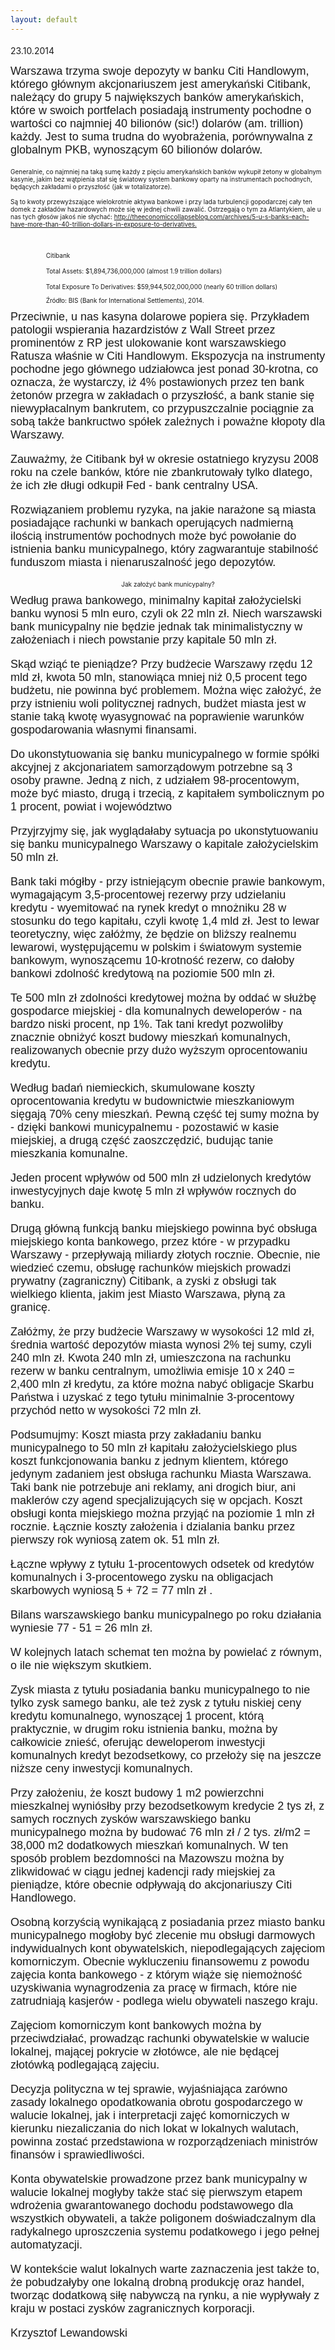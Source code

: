 ```yaml
---
layout: default
---
```

<!--214--><p style="margin: 0px 0px 18px; font-size: 18px; font-family: Helvetica;">
23.10.2014</p>
<p style="margin: 0px 0px 18px; font-size: 18px; font-family: Helvetica;">Warszawa trzyma swoje depozyty w banku Citi Handlowym, którego głównym akcjonariuszem jest amerykański Citibank, należący do grupy 5 największych banków amerykańskich, które w swoich portfelach posiadają instrumenty pochodne o wartości co najmniej 40 bilionów (sic!) dolarów (am. trillion) każdy. Jest to suma trudna do wyobrażenia, porównywalna z globalnym PKB, wynoszącym 60 bilionów dolarów.</p>
<p style="margin: 0px 0px 12.8px; font-size: 10px;">Generalnie, co najmniej na taką sumę każdy z pięciu amerykańskich banków wykupił żetony w globalnym kasynie, jakim bez wątpienia stał się światowy system bankowy oparty na instrumentach pochodnych, będących zakładami o przyszłość (jak w totalizatorze).</p>
<p style="margin: 0px 0px 12.8px; font-size: 10px;">Są to kwoty przewyższające wielokrotnie aktywa bankowe i przy lada turbulencji gopodarczej cały ten domek z zakładów hazardowych może się w jednej chwili zawalić. Ostrzegają o tym za Atlantykiem, ale u nas tych głosów jakoś nie słychać: <a href="http://theeconomiccollapseblog.com/archives/5-u-s-banks-each-have-more-than-40-trillion-dollars-in-exposure-to-derivatives.">http://theeconomiccollapseblog.com/archives/5-u-s-banks-each-have-more-than-40-trillion-dollars-in-exposure-to-derivatives.</a></p>
<p style="margin: 0px 0px 12.8px; font-size: 10px; min-height: 11px;"><br></p>
<p style="margin: 0px 0px 12.8px 56.7px; font-size: 10px;">Citibank</p>
<p style="margin: 0px 0px 12.8px 56.7px; font-size: 10px;">Total Assets: $1,894,736,000,000 (almost 1.9 trillion dollars)</p>
<p style="margin-top: 0px; margin-right: 0px; margin-left: 56.7px; font-size: 10px;">Total Exposure To Derivatives: $59,944,502,000,000 (nearly 60 trillion dollars)</p>
<p style="margin-top: 0px; margin-right: 0px; margin-left: 56.7px; font-size: 10px;">Źródło: BIS (Bank for International Settlements), 2014.</p>
<p style="margin: 0px 0px 18px; font-size: 18px; font-family: Helvetica;">Przeciwnie, u nas kasyna dolarowe popiera się. Przykładem patologii wspierania hazardzistów z Wall Street przez prominentów z RP jest ulokowanie kont warszawskiego Ratusza właśnie w Citi Handlowym. Ekspozycja na instrumenty pochodne jego głównego udziałowca jest ponad 30-krotna, co oznacza, że wystarczy, iż 4% postawionych przez ten bank żetonów przegra w zakładach o przyszłość, a bank stanie się niewypłacalnym bankrutem, co przypuszczalnie pociągnie za sobą także bankructwo spółek zależnych i poważne kłopoty dla Warszawy.</p>
<p style="margin: 0px 0px 18px; font-size: 18px; font-family: Helvetica;">Zauważmy, że Citibank był w okresie ostatniego kryzysu 2008 roku na czele banków, które nie zbankrutowały tylko dlatego, że ich złe długi odkupił Fed - bank centralny USA.</p>
<p style="margin: 0px 0px 18px; font-size: 18px; font-family: Helvetica;">Rozwiązaniem problemu ryzyka, na jakie narażone są miasta posiadające rachunki w bankach operujących nadmierną ilością instrumentów pochodnych może być powołanie do istnienia banku municypalnego, który zagwarantuje stabilność funduszom miasta i nienaruszalność jego depozytów.</p>
<p style="margin-top: 0px; margin-right: 0px; margin-left: 0px; text-align: center; font-size: 10px;">Jak założyć bank municypalny?</p>
<p style="margin: 0px 0px 18px; font-size: 18px; font-family: Helvetica;">Według prawa bankowego, minimalny kapitał założycielski banku wynosi 5 mln euro, czyli ok 22 mln zł. Niech warszawski bank municypalny nie będzie jednak tak minimalistyczny w założeniach i niech powstanie przy kapitale 50 mln zł.</p>
<p style="margin: 0px 0px 18px; font-size: 18px; font-family: Helvetica;">Skąd wziąć te pieniądze? Przy budżecie Warszawy rzędu 12 mld zł, kwota 50 mln, stanowiąca mniej niż 0,5 procent tego budżetu, nie powinna być problemem. Można więc założyć, że przy istnieniu woli politycznej radnych, budżet miasta jest w stanie taką kwotę wyasygnować na poprawienie warunków gospodarowania własnymi finansami.</p>
<p style="margin: 0px 0px 18px; font-size: 18px; font-family: Helvetica;">Do ukonstytuowania się banku municypalnego w formie spółki akcyjnej z akcjonariatem samorządowym potrzebne są 3 osoby prawne. Jedną z nich, z udziałem 98-procentowym, może być miasto, drugą i trzecią, z kapitałem symbolicznym po 1 procent, powiat i województwo</p>
<p style="margin: 0px 0px 18px; font-size: 18px; font-family: Helvetica;">Przyjrzyjmy się, jak wyglądałaby sytuacja po ukonstytuowaniu się banku municypalnego Warszawy o kapitale założycielskim 50 mln zł.</p>
<p style="margin: 0px 0px 18px; font-size: 18px; font-family: Helvetica;">Bank taki mógłby - przy istniejącym obecnie prawie bankowym, wymagającym 3,5-procentowej rezerwy przy udzielaniu kredytu - wyemitować na rynek kredyt o mnożniku 28 w stosunku do tego kapitału, czyli kwotę 1,4 mld zł. Jest to lewar teoretyczny, więc załóżmy, że będzie on bliższy realnemu lewarowi, występującemu w polskim i światowym systemie bankowym, wynoszącemu 10-krotność rezerw, co dałoby bankowi zdolność kredytową na poziomie 500 mln zł.</p>
<p style="margin: 0px 0px 18px; font-size: 18px; font-family: Helvetica;">Te 500 mln zł zdolności kredytowej można by oddać w służbę gospodarce miejskiej - dla komunalnych deweloperów - na bardzo niski procent, np 1%. Tak tani kredyt pozwoliłby znacznie obniżyć koszt budowy mieszkań komunalnych, realizowanych obecnie przy dużo wyższym oprocentowaniu kredytu.</p>
<p style="margin: 0px 0px 18px; font-size: 18px; font-family: Helvetica;">Według badań niemieckich, skumulowane koszty oprocentowania kredytu w budownictwie mieszkaniowym sięgają 70% ceny mieszkań. Pewną część tej sumy można by - dzięki bankowi municypalnemu - pozostawić w kasie miejskiej, a drugą część zaoszczędzić, budując tanie mieszkania komunalne.</p>
<p style="margin: 0px 0px 18px; font-size: 18px; font-family: Helvetica;">Jeden procent wpływów od 500 mln zł udzielonych kredytów inwestycyjnych daje kwotę 5 mln zł wpływów rocznych do banku.</p>
<p style="margin: 0px 0px 18px; font-size: 18px; font-family: Helvetica;">Drugą główną funkcją banku miejskiego powinna być obsługa miejskiego konta bankowego, przez które - w przypadku Warszawy - przepływają miliardy złotych rocznie. Obecnie, nie wiedzieć czemu, obsługę rachunków miejskich prowadzi prywatny (zagraniczny) Citibank, a zyski z obsługi tak wielkiego klienta, jakim jest Miasto Warszawa, płyną za granicę.</p>
<p style="margin: 0px 0px 18px; font-size: 18px; font-family: Helvetica;">Załóżmy, że przy budżecie Warszawy w wysokości 12 mld zł, średnia wartość depozytów miasta wynosi 2% tej sumy, czyli 240 mln zł. Kwota 240 mln zł, umieszczona na rachunku rezerw w banku centralnym, umożliwia emisje 10 x 240 = 2,400 mln zł kredytu, za które można nabyć obligacje Skarbu Państwa i uzyskać z tego tytułu minimalnie 3-procentowy przychód netto w wysokości 72 mln zł.</p>
<p style="margin: 0px 0px 18px; font-size: 18px; font-family: Helvetica;">Podsumujmy: Koszt miasta przy zakładaniu banku municypalnego to 50 mln zł kapitału założycielskiego plus koszt funkcjonowania banku z jednym klientem, którego jedynym zadaniem jest obsługa rachunku Miasta Warszawa. Taki bank nie potrzebuje ani reklamy, ani drogich biur, ani maklerów czy agend specjalizujących się w opcjach. Koszt obsługi konta miejskiego można przyjąć na poziomie 1 mln zł rocznie. Łącznie koszty założenia i dzialania banku przez pierwszy rok wyniosą zatem ok. 51 mln zł.</p>
<p style="margin: 0px 0px 18px; font-size: 18px; font-family: Helvetica;">Łączne wpływy z tytułu 1-procentowych odsetek od kredytów komunalnych i 3-procentowego zysku na obligacjach skarbowych wyniosą 5 + 72 = 77 mln zł .</p>
<p style="margin: 0px 0px 18px; font-size: 18px; font-family: Helvetica;">Bilans warszawskiego banku municypalnego po roku działania wyniesie 77 - 51 = 26 mln zł.</p>
<p style="margin: 0px 0px 18px; font-size: 18px; font-family: Helvetica;">W kolejnych latach schemat ten można by powielać z równym, o ile nie większym skutkiem.</p>
<p style="margin: 0px 0px 18px; font-size: 18px; font-family: Helvetica;">Zysk miasta z tytułu posiadania banku municypalnego to nie tylko zysk samego banku, ale też zysk z tytułu niskiej ceny kredytu komunalnego, wynoszącej 1 procent, którą praktycznie, w drugim roku istnienia banku, można by całkowicie znieść, oferując deweloperom inwestycji komunalnych kredyt bezodsetkowy, co przełoży się na jeszcze niższe ceny inwestycji komunalnych.</p>
<p style="margin: 0px 0px 18px; font-size: 18px; font-family: Helvetica;">Przy założeniu, że koszt budowy 1 m2 powierzchni mieszkalnej wyniósłby przy bezodsetkowym kredycie 2 tys zł, z samych rocznych zysków warszawskiego banku municypalnego można by budować 76 mln zł / 2 tys. zł/m2 = 38,000 m2 dodatkowych mieszkań komunalnych. W ten sposób problem bezdomności na Mazowszu można by zlikwidować w ciągu jednej kadencji rady miejskiej za pieniądze, które obecnie odpływają do akcjonariuszy Citi Handlowego.</p>
<p style="margin: 0px 0px 18px; font-size: 18px; font-family: Helvetica;">Osobną korzyścią wynikającą z posiadania przez miasto banku municypalnego mogłoby być zlecenie mu obsługi darmowych indywidualnych kont obywatelskich, niepodlegających zajęciom komorniczym. Obecnie wykluczeniu finansowemu z powodu zajęcia konta bankowego - z którym wiąże się niemożność uzyskiwania wynagrodzenia za pracę w firmach, które nie zatrudniają kasjerów - podlega wielu obywateli naszego kraju.</p>
<p style="margin: 0px 0px 18px; font-size: 18px; font-family: Helvetica;">Zajęciom komorniczym kont bankowych można by przeciwdziałać, prowadząc rachunki obywatelskie w walucie lokalnej, mającej pokrycie w złotówce, ale nie będącej złotówką podlegającą zajęciu.</p>
<p style="margin: 0px 0px 18px; font-size: 18px; font-family: Helvetica;">Decyzja polityczna w tej sprawie, wyjaśniająca zarówno zasady lokalnego opodatkowania obrotu gospodarczego w walucie lokalnej, jak i interpretacji zajęć komorniczych w kierunku niezaliczania do nich lokat w lokalnych walutach, powinna zostać przedstawiona w rozporządzeniach ministrów finansów i sprawiedliwości.</p>
<p style="margin: 0px 0px 18px; font-size: 18px; font-family: Helvetica;">Konta obywatelskie prowadzone przez bank municypalny w walucie lokalnej mogłyby także stać się pierwszym etapem wdrożenia gwarantowanego dochodu podstawowego dla wszystkich obywateli, a także poligonem doświadczalnym dla radykalnego uproszczenia systemu podatkowego i jego pełnej automatyzacji.</p>
<p style="margin: 0px 0px 18px; font-size: 18px; font-family: Helvetica;">W kontekście walut lokalnych warte zaznaczenia jest także to, że pobudzałyby one lokalną drobną produkcję oraz handel, tworząc dodatkową siłę nabywczą na rynku, a nie wypływały z kraju w postaci zysków zagranicznych korporacji.</p>
<p style="margin: 0px 0px 18px; font-size: 18px; font-family: Helvetica;">Krzysztof Lewandowski</p>